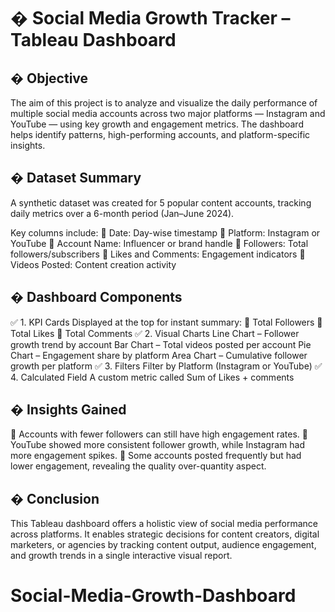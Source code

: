 # � Social Media Growth Tracker – Tableau Dashboard 

## � Objective 
The aim of this project is to analyze and visualize the daily performance of multiple social 
media accounts across two major platforms — Instagram and YouTube — using key growth 
and engagement metrics. The dashboard helps identify patterns, high-performing accounts, 
and platform-specific insights. 

## � Dataset Summary 
A synthetic dataset was created for 5 popular content accounts, tracking daily metrics over a 
6-month period (Jan–June 2024). 

Key columns include: 
 Date: Day-wise timestamp 
 Platform: Instagram or YouTube 
 Account Name: Influencer or brand handle 
 Followers: Total followers/subscribers 
 Likes and Comments: Engagement indicators 
 Videos Posted: Content creation activity 

## � Dashboard Components 
✅ 1. KPI Cards 
Displayed at the top for instant summary: 
 Total Followers 
 Total Likes 
 Total Comments 
✅ 2. Visual Charts 
Line Chart – Follower growth trend by account 
Bar Chart – Total videos posted per account 
Pie Chart – Engagement share by platform 
Area Chart – Cumulative follower growth per platform 
✅ 3. Filters 
Filter by Platform (Instagram or YouTube) 
✅ 4. Calculated Field 
A custom metric called Sum of Likes + comments 

## � Insights Gained 
 Accounts with fewer followers can still have high engagement rates. 
 YouTube showed more consistent follower growth, while Instagram had more 
engagement spikes. 
 Some accounts posted frequently but had lower engagement, revealing the quality
over-quantity aspect. 

## � Conclusion 
This Tableau dashboard offers a holistic view of social media performance across platforms. 
It enables strategic decisions for content creators, digital marketers, or agencies by tracking 
content output, audience engagement, and growth trends in a single interactive visual 
report.
# Social-Media-Growth-Dashboard
